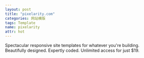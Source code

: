 ```yaml
---
layout: post
title: "pixelarity.com"
categories: 网站模版
tags: Template
name: pixelarity
attr: hot
---
```

Spectacular responsive site templates for <!--break-->whatever you're building.
Beautifully designed. Expertly coded. Unlimited access for just $19.


